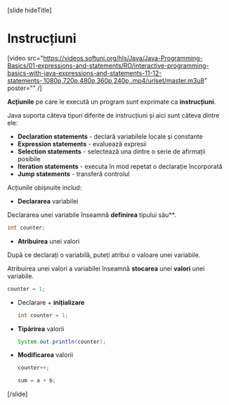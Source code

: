 [slide hideTitle]
# Instrucțiuni

[video src="https://videos.softuni.org/hls/Java/Java-Programming-Basics/01-expressions-and-statements/RO/interactive-programming-basics-with-java-expressions-and-statements-11-12-statements-,1080p,720p,480p,360p,240p,.mp4/urlset/master.m3u8" poster="" /]

**Acțiunile** pe care le execută un program sunt exprimate ca **instrucțiuni**. 

Java suporta câteva tipuri diferite de instrucțiuni  și aici sunt câteva dintre ele:
  * **Declaration statements** - declară variabilele locale și constante
  * **Expression statements** - evaluează expresii
  * **Selection statements** - selectează una dintre o serie de afirmații posibile
  * **Iteration statements** - executa în mod repetat o declarație încorporată
  * **Jump statements** - transferă controlul
  
Acțiunile obișnuite includ:
- **Declararea** variabilei

Declararea unei variabile înseamnă **definirea** tipului său**.

  ```java
  int counter;
  ```

- **Atribuirea** unei valori

 După ce declarați o variabilă, puteți atribui o valoare unei variabile.

Atribuirea unei valori a variabilei înseamnă **stocarea** unei **valori** unei variabile.

```java
counter = 1;
```

- Declarare + **inițializare**
  ```java
  int counter = 1;
  ```

- **Tipărirea** valorii

  ```java
  System.out.println(counter);
  ```

- **Modificarea** valorii
  ```java
  counter++;
  ```
  
  ```java
  sum = a + b;
  ```
  
[/slide]